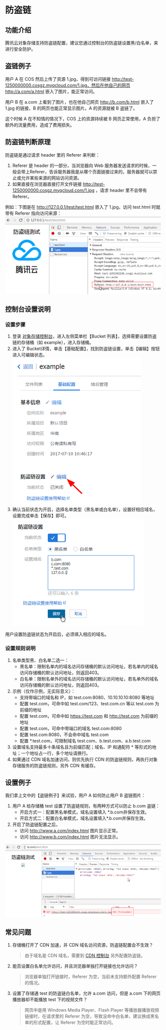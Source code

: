 # 防盗链

## 功能介绍

腾讯云对象存储支持防盗链配置，建议您通过控制台的防盗链设置黑/白名单，来进行安全防护。

## 盗链例子

用户 A 在 COS 然后上传了资源 1.jpg，得到可访问链接 http://test-1250000000.cosgz.myqcloud.com/1.jpg，然后在他自己的网页 http://a.com/a.html 嵌入了图片，能正常访问。

用户 B 在 a.com 上看到了图片，也在他自己网页 http://b.com/b.html 嵌入了 1.jpg 的链接，B 的网页也能正常显示图片。A 的资源就被 B 盗链了。

这个时候 A 在不知情的情况下，COS 上的资源持续被 B 网页正常使用，A 负担了额外的流量费用，造成了费用损失。 

## 防盗链判断原理

防盗链是通过请求 header 里的 Referer 来判断：

1. Referer 是 header 的一部分，当浏览器向 Web 服务器发送请求的时候，一般会带上Referer，告诉服务器我是从哪个页面链接过来的，服务器就可以禁止或允许某些来源的网站访问资源。
2. 如果直接在浏览器直接打开文件链接 http://test-1250000000.cosgz.myqcloud.com/1.jpg ，请求 header 里不会带有 Referer。

例如：下图是在 http://127.0.0.1/test/test.html 嵌入了 1.jpg，访问 test.html 时就带有 Referer 指向访问来源：
![Referer](referer_1.png)


## 控制台设置说明

### 设置步骤

1. 登录 [对象存储控制台](https://console.cloud.tencent.com/cos4)，进入左侧菜单栏【Bucket 列表】，选择需要设置防盗链的存储桶（如 example），进入存储桶。
2. 进入了 Bucket详情，单击【基础配置】，找到防盗链设置，单击【编辑】按钮进入可编辑状态。
    ![编辑防盗链](referer_2.png)
3. 确认当前状态为开启，选择名单类型（黑名单或白名单），设置好相应域名，设置完成单击【保存】即可。
    ![设置黑名单或白名单](referer_3.png)

用户设置防盗链状态为开启后，必须填入相应的域名。

### 设置规则说明

1. 名单类型黑、白名单二选一：
    * 黑名单：限制名单内的域名访问存储桶的默认访问地址，若名单内的域名访问存储桶的默认访问地址，则返回403。
    * 白名单：限制名单外的域名访问存储桶的默认访问地址，若名单外的域名访问存储桶的默认访问地址，则返回403。
2. 示例（仅作示例，无实际意义）：
    * 支持带端口的域名和 IP，如 test.com:8080、10.10.10.10:8080 等地址
    * 配置 test.com，可命中如 test.com/123、test.com.cn 等以 test.com 为前缀的地址
    * 配置 test.com，可命中如 https://test.com 和 http://test.com 为前缀的地址
    * 配置 test.com，可命中带端口的域名 test.com:8080
    * 配置 test.com:8080，不会命中域名 test.com
    * 配置 *.test.com，可限制域名 test.com、b.test.com、a.b.test.com
3. 设置域名支持最多十条域名且为前缀匹配；域名、IP 和通配符 * 等形式的地址；一个地址占一行，多个地址请换行。
4. 如果通过 CDN 域名加速访问，则优先执行 CDN 的防盗链规则，再执行对象存储服务的防盗链规则，另外 CDN 有缓存。


## 设置例子

我们拿上文中的【盗链例子】来试验，用户 A 如何防止用户 B 盗链图片：
1. 用户 A 给存储桶 test 设置了防盗链规则，有两种方式可以防止 b.com 盗链：
    * 开启方式一：配置黑名单模式，域名设置填入 *.b.com并保存生效。
    * 开启方式二：配置白名单模式，域名设置填入*.b.com并保存生效。
2. 开启了防盗链配置之后，
    * 访问 http://www.a.com/index.html 图片显示正常。
    * 访问 http://www.b.com/index.html 图片无法显示。

![防盗链报错例子](referer_4.png)

## 常见问题

1. 存储桶打开了 CDN 加速，并 CDN 域名访问资源，防盗链配置会不生效？
    > 由于域名是 CDN 域名，需要到 [CDN 控制台](https://console.qcloud.com/cdn) 另外配置防盗链。
2. 能否设置白名单允许访问，并且浏览器单独打开链接也允许访问？
    > 浏览器单独打开链接时，Referer 为空，当前未支持额外配置 Referer 的情况。
3. 设置了存储通 test 的防盗链白名单，允许 a.com 访问，但是 a.com 下的网页播放器却不能播放 test 下的视频文件？
    > 网页中是用 Windows Media Player、Flash Player 等播放器播放视频链接时，在请求里的 Referer 为空，导致没命中白名单，建议换成黑名单的形式配置，让 Referer 为空时能正常访问。